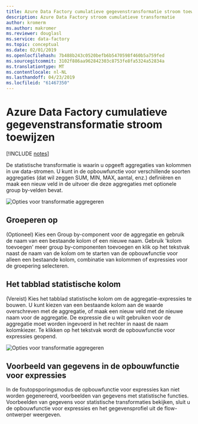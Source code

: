 ```yaml
---
title: Azure Data Factory cumulatieve gegevenstransformatie stroom toewijzen
description: Azure Data Factory stroom cumulatieve transformatie
author: kromerm
ms.author: makromer
ms.reviewer: douglasl
ms.service: data-factory
ms.topic: conceptual
ms.date: 02/01/2019
ms.openlocfilehash: 7b488b243c0520befb6b5470598f460b5a759fed
ms.sourcegitcommit: 3102f886aa962842303c8753fe8fa5324a52834a
ms.translationtype: MT
ms.contentlocale: nl-NL
ms.lasthandoff: 04/23/2019
ms.locfileid: "61467350"
---
```

# <a name="azure-data-factory-mapping-data-flow-aggregate-transformation"></a>Azure Data Factory cumulatieve gegevenstransformatie stroom toewijzen

[!INCLUDE [notes](../../includes/data-factory-data-flow-preview.md)]

De statistische transformatie is waarin u opgeeft aggregaties van kolommen in uw data-stromen. U kunt in de opbouwfunctie voor verschillende soorten aggregaties (dat wil zeggen SUM, MIN, MAX, aantal, enz.) definiëren en maak een nieuw veld in de uitvoer die deze aggregaties met optionele group by-velden bevat.

![Opties voor transformatie aggregeren](media/data-flow/agg.png "aggregeren 1")

## <a name="group-by"></a>Groeperen op
(Optioneel) Kies een Group by-component voor de aggregatie en gebruik de naam van een bestaande kolom of een nieuwe naam. Gebruik 'kolom toevoegen' meer group by-componenten toevoegen en klik op het tekstvak naast de naam van de kolom om te starten van de opbouwfunctie voor alleen een bestaande kolom, combinatie van kolommen of expressies voor de groepering selecteren.

## <a name="the-aggregate-column-tab"></a>Het tabblad statistische kolom 
(Vereist) Kies het tabblad statistische kolom om de aggregatie-expressies te bouwen. U kunt kiezen van een bestaande kolom aan de waarde overschreven met de aggregatie, of maak een nieuw veld met de nieuwe naam voor de aggregatie. De expressie die u wilt gebruiken voor de aggregatie moet worden ingevoerd in het rechter in naast de naam kolomkiezer. Te klikken op het tekstvak wordt de opbouwfunctie voor expressies geopend.

![Opties voor transformatie aggregeren](media/data-flow/agg2.png "aggregator")

## <a name="data-preview-in-expression-builder"></a>Voorbeeld van gegevens in de opbouwfunctie voor expressies

In de foutopsporingsmodus de opbouwfunctie voor expressies kan niet worden gegenereerd, voorbeelden van gegevens met statistische functies. Voorbeelden van gegevens voor statistische transformaties bekijken, sluit u de opbouwfunctie voor expressies en het gegevensprofiel uit de flow-ontwerper weergeven.
